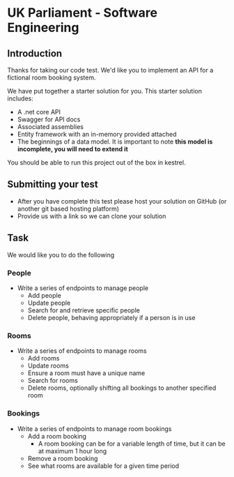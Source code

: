 # UK Parliament - Software Engineering

## Introduction

Thanks for taking our code test. We'd like you to implement an API for a fictional room booking system. 

We have put together a starter solution for you. This starter solution includes:
* A .net core API
* Swagger for API docs
* Associated assemblies
* Entity framework with an in-memory provided attached
* The beginnings of a data model. It is important to note **this model is incomplete, you will need to extend it**

You should be able to run this project out of the box in kestrel. 

## Submitting your test
* After you have complete this test please host your solution on GitHub (or another git based hosting platform)
* Provide us with a link so we can clone your solution

## Task
We would like you to do the following
### People
* Write a series of endpoints to manage people
    * Add people        
    * Update people
    * Search for and retrieve specific people
    * Delete people, behaving appropriately if a person is in use
### Rooms
* Write a series of endpoints to manage rooms
    * Add rooms
    * Update rooms
    * Ensure a room must have a unique name
    * Search for rooms
    * Delete rooms, optionally shifting all bookings to another specified room
### Bookings
* Write a series of endpoints to manage room bookings
    * Add a room booking 
        * A room booking can be for a variable length of time, but it can be at maximum 1 hour long
    * Remove a room booking
    * See what rooms are available for a given time period

